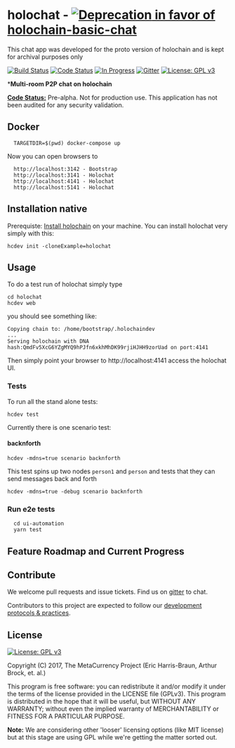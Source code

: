 # holochat - [![Deprecation](https://img.shields.io/badge/Status-deprecated-red.svg) in favor of holochain-basic-chat](https://github.com/holochain/holochain-basic-chat)

This chat app was developed for the proto version of holochain and is kept for archival purposes only

[![Build Status](https://travis-ci.org/Holochain/holochat.svg?branch=master)](https://travis-ci.org/Holochain/holochat)
[![Code Status](https://img.shields.io/badge/Code-Pre--Alpha-orange.svg)](https://github.com/Holochain/holochat#feature-roadmap-and-current-progress)
[![In Progress](https://img.shields.io/waffle/label/Holochain/holochat/in%20progress.svg)](http://waffle.io/Holochain/holochat)
[![Gitter](https://badges.gitter.im/metacurrency/holochain.svg)](https://gitter.im/metacurrency/holochain?utm_source=badge&utm_medium=badge&utm_campaign=pr-badge&utm_content=body_badge)
[![License: GPL v3](https://img.shields.io/badge/License-GPL%20v3-blue.svg)](http://www.gnu.org/licenses/gpl-3.0)

***Multi-room P2P chat on holochain**

**[Code Status:](https://github.com/metacurrency/holochain/milestones?direction=asc&sort=completeness&state=all)** Pre-alpha. Not for production use. This application has not been audited for any security validation.

## Docker

```
  TARGETDIR=$(pwd) docker-compose up

```
Now you can open browsers to
```
  http://localhost:3142 - Bootstrap
  http://localhost:3141 - Holochat
  http://localhost:4141 - Holochat
  http://localhost:5141 - Holochat
```

## Installation native

Prerequiste: [Install holochain](https://github.com/metacurrency/holochain/#installation) on your machine.
You can install holochat very simply with this:

``` shell
hcdev init -cloneExample=holochat

```

## Usage

To do a test run of holochat simply type

``` shell
cd holochat
hcdev web
```
you should see something like:

``` shell
Copying chain to: /home/bootstrap/.holochaindev
...
Serving holochain with DNA hash:QmdFv5XcG6YZgMYQ9hPJfn6xkhMhDK99rjiHJHH9zorUad on port:4141
```
Then simply point your browser to http://localhost:4141 access the holochat UI.

### Tests
To run all the stand alone tests:

``` shell
hcdev test
```

Currently there is one scenario test:

#### backnforth
``` shell
hcdev -mdns=true scenario backnforth
```
This test spins up two nodes `person1` and `person` and tests that they can send messages back and forth

``` shell
hcdev -mdns=true -debug scenario backnforth
```

### Run e2e tests
```
  cd ui-automation
  yarn test
```

## Feature Roadmap and Current Progress


## Contribute
We welcome pull requests and issue tickets.  Find us on [gitter](https://gitter.im/metacurrency/holochain) to chat.

Contributors to this project are expected to follow our [development protocols & practices](https://github.com/metacurrency/holochain/wiki/Development-Protocols).

## License
[![License: GPL v3](https://img.shields.io/badge/License-GPL%20v3-blue.svg)](http://www.gnu.org/licenses/gpl-3.0)

Copyright (C) 2017, The MetaCurrency Project (Eric Harris-Braun, Arthur Brock, et. al.)

This program is free software: you can redistribute it and/or modify it under the terms of the license provided in the LICENSE file (GPLv3).  This program is distributed in the hope that it will be useful, but WITHOUT ANY WARRANTY; without even the implied warranty of MERCHANTABILITY or FITNESS FOR A PARTICULAR PURPOSE.

**Note:** We are considering other 'looser' licensing options (like MIT license) but at this stage are using GPL while we're getting the matter sorted out.
